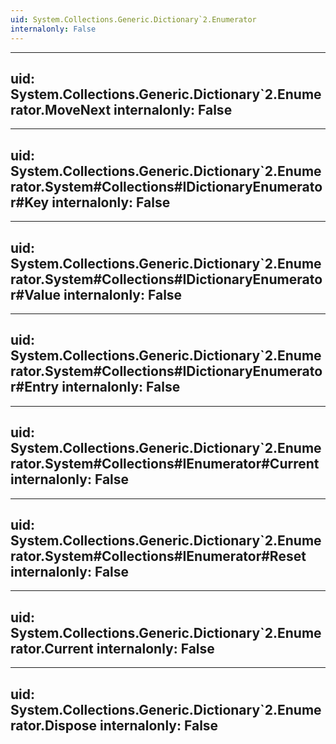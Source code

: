 ```yaml
---
uid: System.Collections.Generic.Dictionary`2.Enumerator
internalonly: False
---
```


---
uid: System.Collections.Generic.Dictionary`2.Enumerator.MoveNext
internalonly: False
---

---
uid: System.Collections.Generic.Dictionary`2.Enumerator.System#Collections#IDictionaryEnumerator#Key
internalonly: False
---

---
uid: System.Collections.Generic.Dictionary`2.Enumerator.System#Collections#IDictionaryEnumerator#Value
internalonly: False
---

---
uid: System.Collections.Generic.Dictionary`2.Enumerator.System#Collections#IDictionaryEnumerator#Entry
internalonly: False
---

---
uid: System.Collections.Generic.Dictionary`2.Enumerator.System#Collections#IEnumerator#Current
internalonly: False
---

---
uid: System.Collections.Generic.Dictionary`2.Enumerator.System#Collections#IEnumerator#Reset
internalonly: False
---

---
uid: System.Collections.Generic.Dictionary`2.Enumerator.Current
internalonly: False
---

---
uid: System.Collections.Generic.Dictionary`2.Enumerator.Dispose
internalonly: False
---
